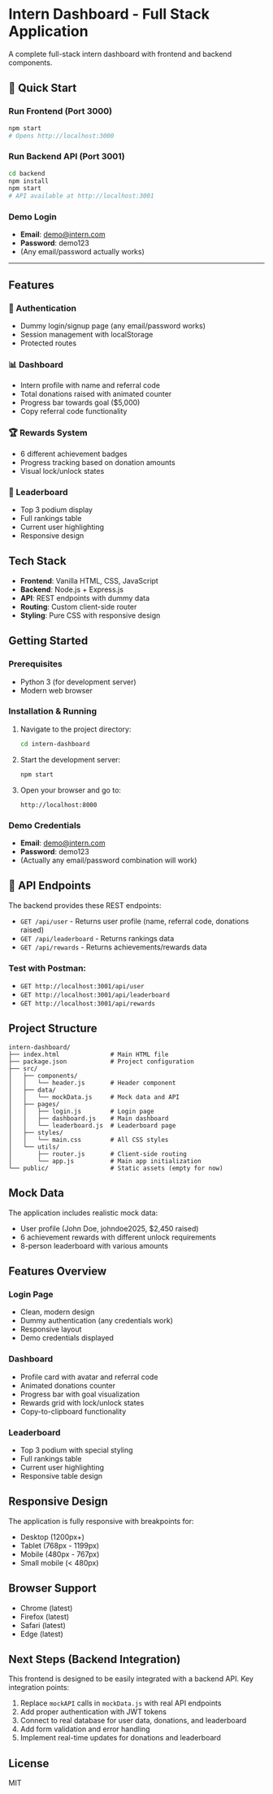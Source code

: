 # Intern Dashboard - Full Stack Application

A complete full-stack intern dashboard with frontend and backend components.

## 🚀 Quick Start

### Run Frontend (Port 3000)
```bash
npm start
# Opens http://localhost:3000
```

### Run Backend API (Port 3001)  
```bash
cd backend
npm install
npm start
# API available at http://localhost:3001
```

### Demo Login
- **Email**: demo@intern.com
- **Password**: demo123
- (Any email/password actually works)

---

## Features

### 🔐 Authentication
- Dummy login/signup page (any email/password works)
- Session management with localStorage
- Protected routes

### 📊 Dashboard
- Intern profile with name and referral code
- Total donations raised with animated counter
- Progress bar towards goal ($5,000)
- Copy referral code functionality

### 🏆 Rewards System
- 6 different achievement badges
- Progress tracking based on donation amounts
- Visual lock/unlock states

### 🎯 Leaderboard
- Top 3 podium display
- Full rankings table
- Current user highlighting
- Responsive design

## Tech Stack

- **Frontend**: Vanilla HTML, CSS, JavaScript
- **Backend**: Node.js + Express.js
- **API**: REST endpoints with dummy data
- **Routing**: Custom client-side router
- **Styling**: Pure CSS with responsive design

## Getting Started

### Prerequisites
- Python 3 (for development server)
- Modern web browser

### Installation & Running

1. Navigate to the project directory:
   ```bash
   cd intern-dashboard
   ```

2. Start the development server:
   ```bash
   npm start
   ```

3. Open your browser and go to:
   ```
   http://localhost:8000
   ```

### Demo Credentials
- **Email**: demo@intern.com
- **Password**: demo123
- (Actually any email/password combination will work)

## 📡 API Endpoints

The backend provides these REST endpoints:

- `GET /api/user` - Returns user profile (name, referral code, donations raised)
- `GET /api/leaderboard` - Returns rankings data
- `GET /api/rewards` - Returns achievements/rewards data

### Test with Postman:
- `GET http://localhost:3001/api/user`
- `GET http://localhost:3001/api/leaderboard`
- `GET http://localhost:3001/api/rewards`

## Project Structure

```
intern-dashboard/
├── index.html              # Main HTML file
├── package.json            # Project configuration
├── src/
│   ├── components/
│   │   └── header.js       # Header component
│   ├── data/
│   │   └── mockData.js     # Mock data and API
│   ├── pages/
│   │   ├── login.js        # Login page
│   │   ├── dashboard.js    # Main dashboard
│   │   └── leaderboard.js  # Leaderboard page
│   ├── styles/
│   │   └── main.css        # All CSS styles
│   └── utils/
│       ├── router.js       # Client-side routing
│       └── app.js          # Main app initialization
└── public/                 # Static assets (empty for now)
```

## Mock Data

The application includes realistic mock data:
- User profile (John Doe, johndoe2025, $2,450 raised)
- 6 achievement rewards with different unlock requirements
- 8-person leaderboard with various amounts

## Features Overview

### Login Page
- Clean, modern design
- Dummy authentication (any credentials work)
- Responsive layout
- Demo credentials displayed

### Dashboard
- Profile card with avatar and referral code
- Animated donations counter
- Progress bar with goal visualization
- Rewards grid with lock/unlock states
- Copy-to-clipboard functionality

### Leaderboard
- Top 3 podium with special styling
- Full rankings table
- Current user highlighting
- Responsive table design

## Responsive Design

The application is fully responsive with breakpoints for:
- Desktop (1200px+)
- Tablet (768px - 1199px)
- Mobile (480px - 767px)
- Small mobile (< 480px)

## Browser Support

- Chrome (latest)
- Firefox (latest)
- Safari (latest)
- Edge (latest)

## Next Steps (Backend Integration)

This frontend is designed to be easily integrated with a backend API. Key integration points:

1. Replace `mockAPI` calls in `mockData.js` with real API endpoints
2. Add proper authentication with JWT tokens
3. Connect to real database for user data, donations, and leaderboard
4. Add form validation and error handling
5. Implement real-time updates for donations and leaderboard

## License

MIT